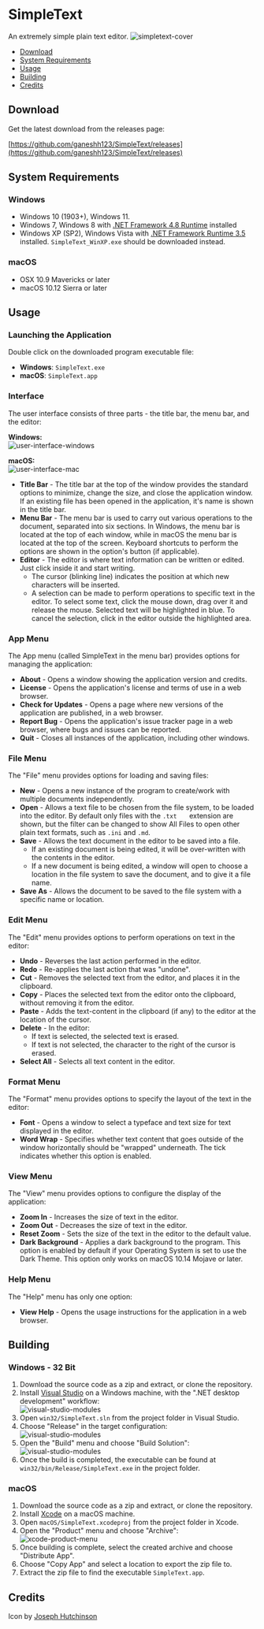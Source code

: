 # SimpleText
An extremely simple plain text editor.
![simpletext-cover](docs/img_cover.png)
- [Download](#download)
- [System Requirements](#system-requirements)
- [Usage](#usage)
- [Building](#building)
- [Credits](#credits)

## Download
 Get the latest download from the releases page:
 
 [https://github.com/ganeshh123/SimpleText/releases](https://github.com/ganeshh123/SimpleText/releases)
 
 ## System Requirements
 ### Windows
 - Windows 10 (1903+), Windows 11.
 - Windows 7, Windows 8 with [.NET Framework 4.8 Runtime](https://support.microsoft.com/en-us/topic/microsoft-net-framework-4-8-offline-installer-for-windows-9d23f658-3b97-68ab-d013-aa3c3e7495e0) installed
 - Windows XP (SP2), Windows Vista with [.NET Framework Runtime 3.5](https://www.microsoft.com/en-us/download/confirmation.aspx?id=25150) installed. `SimpleText_WinXP.exe` should be downloaded instead.

### macOS
- OSX 10.9 Mavericks or later
- macOS 10.12 Sierra or later
 
## Usage
### Launching the Application
 Double click on the downloaded program executable file:
 - **Windows**: `SimpleText.exe`
 - **macOS**: `SimpleText.app`
### Interface
The user interface consists of three parts - the title bar, the menu bar, and the editor:

**Windows:**  
![user-interface-windows](docs/img_usage_interface_windows.jpg)  

**macOS:**  
![user-interface-mac](docs/img_usage_interface_mac.jpg) 

- **Title Bar** - The title bar at the top of the window provides the standard options to minimize, change the size, and close the application window. If an existing file has been opened in the application, it's name is shown in the title bar.
- **Menu Bar** - The menu bar is used to carry out various operations to the document, separated into six sections. In Windows, the menu bar is located at the top of each window, while in macOS the menu bar is located at the top of the screen. Keyboard shortcuts to perform the options are shown in the option's button (if applicable).
- **Editor** - The editor is where text information can be written or edited. Just click inside it and start writing.
	- The cursor (blinking line) indicates the position at which new characters will be inserted.
	- A selection can be made to perform operations to specific text in the editor. To select some text, click the mouse down, drag over it and release the mouse. Selected text will be highlighted in blue. To cancel the selection, click in the editor outside the highlighted area.

### App Menu
The App menu (called SimpleText in the menu bar) provides options for managing the application:

- **About** - Opens a window showing the application version and credits.
- **License** - Opens the application's license and terms of use in a web browser.
- **Check for Updates** - Opens a page where new versions of the application are published, in a web browser.
- **Report Bug** - Opens the application's issue tracker page in a web browser, where bugs and issues can be reported.
- **Quit** - Closes all instances of the application, including other windows.

### File Menu
The "File" menu provides options for loading and saving files:
- **New** - Opens a new instance of the program to create/work with multiple documents independently.
- **Open** - Allows a text file to be chosen from the file system, to be loaded into the editor. By default only files with the `.txt	` extension are shown, but the filter can be changed to show All Files to open other plain text formats, such as `.ini` and `.md`.
- **Save** - Allows the text document in the editor to be saved into a file.
	- If an existing document is being edited, it will be over-written with the contents in the editor.
	- If a new document is being edited, a window will open to choose a location in the file system to save the document, and to give it a file name.
- **Save As** - Allows the document to be saved to the file system with a specific name or location.

### Edit Menu
The "Edit" menu provides options to perform operations on text in the editor:

- **Undo** - Reverses the last action performed in the editor.
- **Redo** - Re-applies the last action that was "undone".
- **Cut** - Removes the selected text from the editor, and places it in the clipboard.
- **Copy** - Places the selected text from the editor onto the clipboard, without removing it from the editor.
- **Paste** - Adds the text-content in the clipboard (if any) to the editor at the location of the cursor.
- **Delete** - In the editor:
	- If text is selected, the selected text is erased.
	- If text is not selected, the character to the right of the cursor is erased.
- **Select All** - Selects all text content in the editor.

### Format Menu
The "Format" menu provides options to specify the layout of the text  in the editor:

- **Font** - Opens a window to select a typeface and text size for text displayed in the editor.
- **Word Wrap** - Specifies whether text content that goes outside of the window horizontally should be "wrapped" underneath. The tick indicates whether this option is enabled.

### View Menu
The "View" menu provides options to configure the display of the application:

- **Zoom In** - Increases the size of text in the editor.
- **Zoom Out** - Decreases the size of text in the editor.
- **Reset Zoom** - Sets the size of the text in the editor to the default value.
- **Dark Background** - Applies a dark background to the program. This option is enabled by default if your Operating System is set to use the Dark Theme. This option only works on macOS 10.14 Mojave or later.

### Help Menu
The "Help" menu has only one option:

- **View Help** - Opens the usage instructions for the application in a web browser.

## Building
### Windows - 32 Bit
1. Download the source code as a zip and extract, or clone the repository.
2. Install [Visual Studio](https://visualstudio.microsoft.com/vs/community/) on a Windows machine, with the ".NET desktop development" workflow:   
	![visual-studio-modules](docs/img_building_win32_vs_modules.jpg)
4. Open `win32/SimpleText.sln` from the project folder in Visual Studio.
5. Choose "Release" in the target configuration:  
	![visual-studio-modules](docs/img_building_win32_vs_target.jpg)
6. Open the "Build" menu and choose "Build Solution":  
	![visual-studio-modules](docs/img_building_win32_vs_build_menu.jpg)
7. Once the build is completed, the executable can be found at `win32/bin/Release/SimpleText.exe` in the project folder.

### macOS
1. Download the source code as a zip and extract, or clone the repository.
2. Install [Xcode](https://xcodereleases.com/) on a macOS machine.
3. Open `macOS/SimpleText.xcodeproj` from the project folder in Xcode.
4. Open the "Product" menu and choose "Archive":  
	![xcode-product-menu](docs/img_building_macOS_xcode_product_menu.jpg)
5. Once building is complete, select the created archive and choose "Distribute App".
6. Choose "Copy App" and select a location to export the zip file to.
7. Extract the zip file to find the executable `SimpleText.app`.


## Credits
Icon by [Joseph Hutchinson](https://github.com/jwhutchinson)
